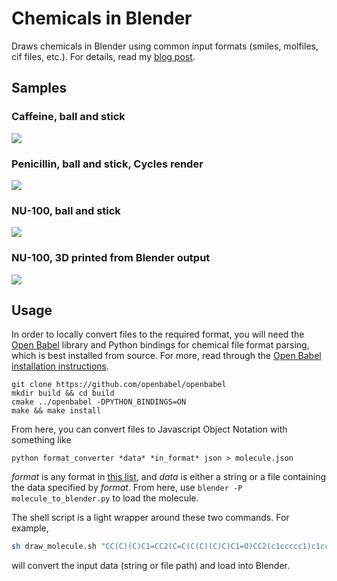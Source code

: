 Chemicals in Blender
====================

Draws chemicals in Blender using common input formats (smiles, molfiles, cif files,
etc.). For details, read my [blog post](https://patrickfuller.github.io/molecules-from-smiles-molfiles-in-blender/).

Samples
-------

### Caffeine, ball and stick

![](http://patrickfuller.github.io/img/caffeine_step_five_960.png)

### Penicillin, ball and stick, Cycles render

![](http://patrickfuller.github.io/img/penicillin_in_marble_960.png)

### NU-100, ball and stick

![](http://patrickfuller.github.io/img/nu_100_blender_960.png)

### NU-100, 3D printed from Blender output

![](http://patrickfuller.github.io/img/nu_100_3d_print.png)

Usage
-----

In order to locally convert files to the required format, you will need the
[Open Babel](http://openbabel.org/wiki/Main_Page) library and Python bindings
for chemical file format parsing, which is best installed from source.
For more, read through the [Open Babel installation instructions](http://openbabel.org/docs/dev/Installation/install.html).

```
git clone https://github.com/openbabel/openbabel
mkdir build && cd build
cmake ../openbabel -DPYTHON_BINDINGS=ON
make && make install
```

From here, you can convert files to Javascript Object Notation with something like

```
python format_converter *data* *in_format* json > molecule.json
```

*format* is any format in [this list](http://openbabel.org/docs/2.3.0/FileFormats/Overview.html),
and *data* is either a string or a file containing the data specified by *format*.
From here, use `blender -P molecule_to_blender.py` to load the molecule.

The shell script is a light wrapper around these two commands. For example,

```bash
sh draw_molecule.sh "CC(C)(C)C1=CC2(C=C(C(C)(C)C)C1=O)CC2(c1ccccc1)c1ccccc1" smi
```

will convert the input data (string or file path) and load into Blender.
